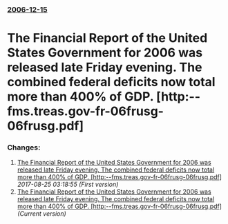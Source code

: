 ### [2006-12-15](/news/2006/12/15/index.md)

#  The Financial Report of the United States Government for 2006 was released late Friday evening. The combined federal deficits now total more than 400% of GDP. [http:--fms.treas.gov-fr-06frusg-06frusg.pdf]




### Changes:

1. [ The Financial Report of the United States Government for 2006 was released late Friday evening. The combined federal deficits now total more than 400% of GDP. [http:--fms.treas.gov-fr-06frusg-06frusg.pdf]](/news/2006/12/15/the-financial-report-of-the-united-states-government-for-2006-was-released-late-friday-evening-the-combined-federal-deficits-now-total-mo.md) _2017-08-25 03:18:55 (First version)_
1. [ The Financial Report of the United States Government for 2006 was released late Friday evening. The combined federal deficits now total more than 400% of GDP. [http:--fms.treas.gov-fr-06frusg-06frusg.pdf]](/news/2006/12/15/the-financial-report-of-the-united-states-government-for-2006-was-released-late-friday-evening-the-combined-federal-deficits-now-total-mor.md) _(Current version)_
